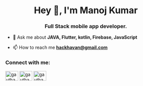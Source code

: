 <h1 align="center">Hey 👋, I'm Manoj Kumar</h1>
<h3 align="center">Full Stack mobile app developer.</h3>


- 💬 Ask me about **JAVA, Flutter, kotlin, Firebase, JavaScript**

- 📫 How to reach me **hackhavan@gmail.com**


<h3 align="left">Connect with me:</h3>

<p align="left">
<a href="https://dev.to/agileflamingo" target="blank"><img align="center" src="https://cdn.jsdelivr.net/npm/simple-icons@3.0.1/icons/dev-dot-to.svg" alt="gautham495" height="30" width="40" /></a>
<a href="https://twitter.com/HackHavan" target="blank"><img align="center" src="https://cdn.jsdelivr.net/npm/simple-icons@3.0.1/icons/twitter.svg" alt="gautham495" height="30" width="40" /></a>
<a href="https://www.linkedin.com/in/manoj-kumar-0123/" target="blank"><img align="center" src="https://cdn.jsdelivr.net/npm/simple-icons@3.0.1/icons/linkedin.svg" alt="gautham vijayan" height="30" width="40" /></a>

</p>
